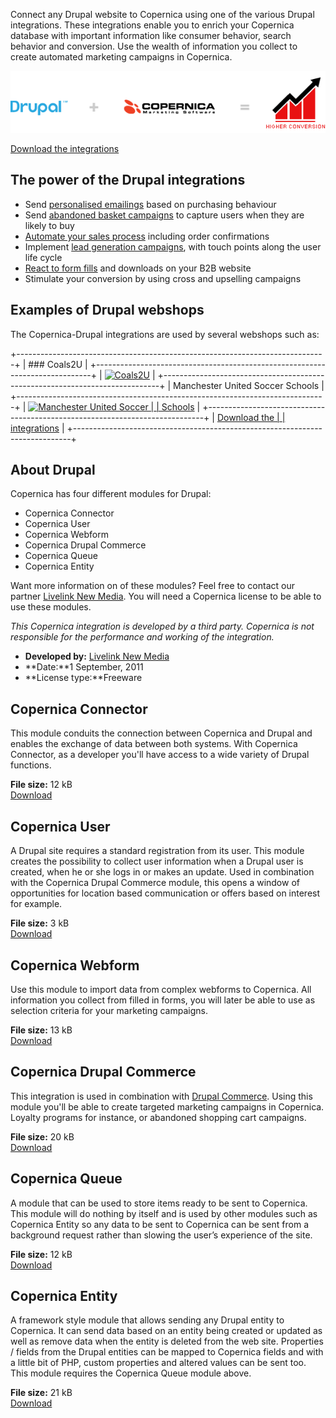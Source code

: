 Connect any Drupal website to Copernica using one of the various Drupal
integrations. These integrations enable you to enrich your Copernica
database with important information like consumer behavior, search
behavior and conversion. Use the wealth of information you collect to
create automated marketing campaigns in Copernica.

![](../images/drupal-copernica-integration.png "Intégration Drupal&Copernica")

[Download the
integrations](#download-drupal-modules "Download the Drupal integrations")

The power of the Drupal integrations
------------------------------------

-   Send [personalised
    emailings](https://www.copernica.com/en/features/emailings/create-clever-emailings "Create clever mailings")
    based on purchasing behaviour
-   Send [abandoned basket
    campaigns](https://www.copernica.com/en/blog/5-conversion-boosting-e-mail-campaigns)
    to capture users when they are likely to buy
-   [Automate your sales
    process](https://www.copernica.com/en/features/emailings/automate-your-campaigns)
    including order confirmations
-   Implement [lead generation
    campaigns](https://www.copernica.com/en/blog/what-is-lead-scoring-infographic),
    with touch points along the user life cycle
-   [React to form
    fills](https://www.copernica.com/en/features/web-pages/various-types-of-web-forms)
    and downloads on your B2B website
-   Stimulate your conversion by using cross and upselling campaigns

Examples of Drupal webshops
---------------------------

The Copernica-Drupal integrations are used by several webshops such as:

+-----------------------------------------------------------------------------+
| ### Coals2U                                                                 |
+-----------------------------------------------------------------------------+
| [![Coals2U](Copernicacom/Coals2U-screenshot.PNG)](http://www.coals2u.co.uk) |
+-----------------------------------------------------------------------------+
| Manchester United Soccer Schools                                            |
+-----------------------------------------------------------------------------+
| [![Manchester United Soccer                                                 |
| Schools](Copernicacom/MUSS.PNG)](http://www.manutdsoccerschools.com/)       |
+-----------------------------------------------------------------------------+
| [Download the                                                               |
| integrations](#download-drupal-modules "Download the Drupal integrations")  |
+-----------------------------------------------------------------------------+

About Drupal
------------

Copernica has four different modules for Drupal:

-   Copernica Connector
-   Copernica User
-   Copernica Webform
-   Copernica Drupal Commerce
-   Copernica Queue
-   Copernica Entity

Want more information on of these modules? Feel free to contact our
partner [Livelink New
Media](mailto:louise.davies@livelinknewmedia.com "LiveLink New Media").
You will need a Copernica license to be able to use these modules.

*This Copernica integration is developed by a third party. Copernica is
not responsible for the performance and working of the integration.*

-   **Developed by:** [Livelink New
    Media](http://www.livelinknewmedia.com/ "LiveLink New Media")
-   **Date:**1 September, 2011
-   **License type:**Freeware

Copernica Connector
-------------------

This module conduits the connection between Copernica and Drupal and
enables the exchange of data between both systems. With Copernica
Connector, as a developer you'll have access to a wide variety of Drupal
functions.

**File size:** 12 kB\
[Download](../downloads/copernica_connector_v2.zip "Download Drupal connector integratie for Copernica Marketing Software")

Copernica User
--------------

A Drupal site requires a standard registration from its user. This
module creates the possibility to collect user information when a Drupal
user is created, when he or she logs in or makes an update. Used in
combination with the Copernica Drupal Commerce module, this opens a
window of opportunities for location based communication or offers based
on interest for example.

**File size:** 3 kB\
[Download](../downloads/copernica_basic_user.zip "Download Drupal user integratie for Copernica Marketing Software")

Copernica Webform
-----------------

Use this module to import data from complex webforms to Copernica. All
information you collect from filled in forms, you will later be able to
use as selection criteria for your marketing campaigns.

**File size:** 13 kB\
[Download](../downloads/copernica_webform.zip "Download Drupal webform integratie for Copernica Marketing Software")

Copernica Drupal Commerce
-------------------------

This integration is used in combination with [Drupal
Commerce](http://www.drupalcommerce.org/ "Drupal Commerce"). Using this
module you'll be able to create targeted marketing campaigns in
Copernica. Loyalty programs for instance, or abandoned shopping cart
campaigns.

**File size:** 20 kB\
[Download](../downloads/copernica_commerce.zip "Download Copernica Drupal Commerce integratie for Copernica Marketing Software")

Copernica Queue
---------------

A module that can be used to store items ready to be sent to Copernica.
This module will do nothing by itself and is used by other modules such
as Copernica Entity so any data to be sent to Copernica can be sent from
a background request rather than slowing the user’s experience of the
site.

**File size:** 12 kB\
[Download](../downloads/copernica_queue.zip "Download Copernica Queue module for Copernica Marketing Software")

Copernica Entity
----------------

A framework style module that allows sending any Drupal entity to
Copernica. It can send data based on an entity being created or updated
as well as remove data when the entity is deleted from the web site.
Properties / fields from the Drupal entities can be mapped to Copernica
fields and with a little bit of PHP, custom properties and altered
values can be sent too. This module requires the Copernica Queue module
above.

**File size:** 21 kB\
[Download](../downloads/copernica_entity.zip "Download Copernica entity module for Copernica Marketing Software")
